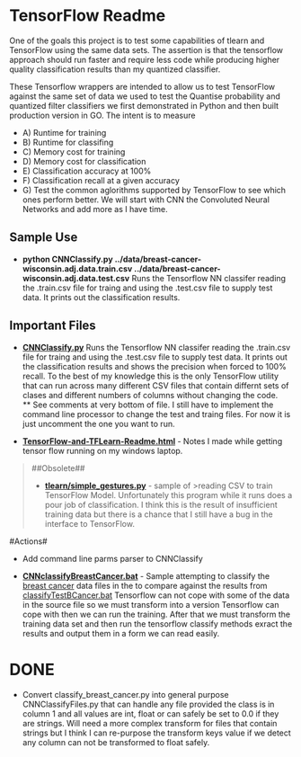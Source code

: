 # TensorFlow Readme #
 One of the goals this project is to test some
 capabilities of tlearn and TensorFlow using the 
 same data sets.   The assertion is that the 
 tensorflow approach should run faster and require
 less code while producing higher quality classification
 results than my quantized classifier. 
 

These Tensorflow wrappers are intended to allow us to test TensorFlow
against the same set of data we used to test the Quantise probability
and quantized filter classifiers we first demonstrated in Python and
then built production version in GO.   The intent is to measure 
* A) Runtime for training
* B) Runtime for classifing
* C) Memory cost for training
* D) Memory cost for classification
* E) Classification accuracy at 100%
* F) Classification recall at a given accuracy
* G) Test the common aglorithms supported by TensorFlow
     to see which ones perform better.  We will start with
     CNN the Convoluted Neural Networks and add more as I
     have time.
     
## Sample Use ##

* **python CNNClassify.py ../data/breast-cancer-wisconsin.adj.data.train.csv ../data/breast-cancer-wisconsin.adj.data.test.csv** Runs the Tensorflow NN
classifer reading the .train.csv file for traing and using the 
.test.csv file to supply test data. It prints out the classification results.  

## Important Files ##

* **[CNNClassify.py](CNNClassify.py)** Runs the Tensorflow NN
  classifer reading the .train.csv file for traing and using the 
  .test.csv file to supply test data. 
  It prints out the classification results and shows the precision
  when forced to 100% recall.  To the best of my knowledge this is
  the only TensorFlow utility that can run across many different 
  CSV files that contain differnt sets of clases and different 
  numbers of columns without changing the code.  
      ** See comments at very bottom of file.  I still have to
      implement the command line processor to change the test
      and traing files. For now it is just uncomment the one
      you want to run. 

* **[TensorFlow-and-TFLearn-Readme.html](TensorFlow-and-TFLearn-Readme.html)** - Notes I made while getting tensor flow running on my windows laptop.


>##Obsolete##
>* **[tlearn/simple_gestures.py](tlearn/simple_gestures.py)** - sample of >reading CSV to  train TensorFlow Model.   Unfortunately this program while it runs does a pour job of classification. I think   this is the result of insufficient training data but there is a chance that I still have a bug in the interface to TensorFlow.
 
  

#Actions#
* Add command line parms parser to CNNClassify

* **[CNNclassifyBreastCancer.bat](CNNClassifyBreaskCancer.bat)** - Sample 
  attempting to classify the [breast cancer](../data/breast-cancer-wisconsin.adj.data.csv)
  data files in the to compare against the results from 
  [classifyTestBCancer.bat](../classifyTestBCancer.bat) 
  Tensorflow can not cope with some of the data in the source
  file so we must transform into a version Tensorflow can
  cope with then we can run the training.  After that we 
  must transform the training data set and then run the
  tensorflow classify methods exract the results and output
  them in a form we can read easily. 

  
# DONE #
  
* Convert classify_breast_cancer.py into general purpose
  CNNClassifyFiles.py that can handle any file provided 
  the class is in column 1 and all values are int, float
  or can safely be set to 0.0 if they are strings.   Will
  need a more complex transform for files that contain 
  strings but I think I can re-purpose the transform keys
  value if we detect any column can not be transformed
  to float safely. 
  
